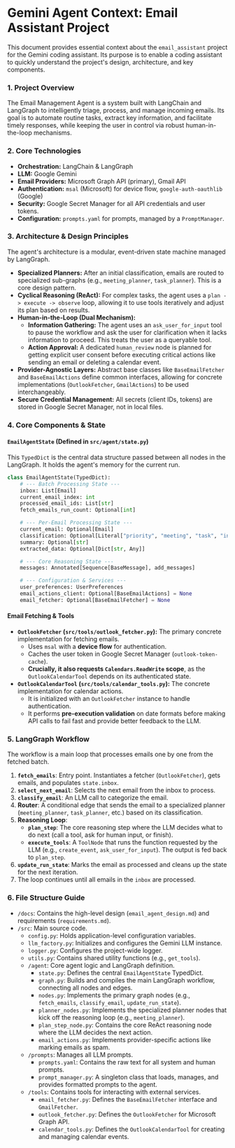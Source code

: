 # Gemini Agent Context: Email Assistant Project

This document provides essential context about the `email_assistant` project for the Gemini coding assistant. Its purpose is to enable a coding assistant to quickly understand the project's design, architecture, and key components.

### 1. Project Overview

The Email Management Agent is a system built with LangChain and LangGraph to intelligently triage, process, and manage incoming emails. Its goal is to automate routine tasks, extract key information, and facilitate timely responses, while keeping the user in control via robust human-in-the-loop mechanisms.

### 2. Core Technologies

- **Orchestration:** LangChain & LangGraph
- **LLM:** Google Gemini
- **Email Providers:** Microsoft Graph API (primary), Gmail API
- **Authentication:** `msal` (Microsoft) for device flow, `google-auth-oauthlib` (Google)
- **Security:** Google Secret Manager for all API credentials and user tokens.
- **Configuration:** `prompts.yaml` for prompts, managed by a `PromptManager`.

### 3. Architecture & Design Principles

The agent's architecture is a modular, event-driven state machine managed by LangGraph.

- **Specialized Planners:** After an initial classification, emails are routed to specialized sub-graphs (e.g., `meeting_planner`, `task_planner`). This is a core design pattern.
- **Cyclical Reasoning (ReAct):** For complex tasks, the agent uses a `plan -> execute -> observe` loop, allowing it to use tools iteratively and adjust its plan based on results.
- **Human-in-the-Loop (Dual Mechanism):**
    - **Information Gathering:** The agent uses an `ask_user_for_input` tool to pause the workflow and ask the user for clarification when it lacks information to proceed. This treats the user as a queryable tool.
    - **Action Approval:** A dedicated `human_review` node is planned for getting explicit user consent before executing critical actions like sending an email or deleting a calendar event.
- **Provider-Agnostic Layers:** Abstract base classes like `BaseEmailFetcher` and `BaseEmailActions` define common interfaces, allowing for concrete implementations (`OutlookFetcher`, `GmailActions`) to be used interchangeably.
- **Secure Credential Management:** All secrets (client IDs, tokens) are stored in Google Secret Manager, not in local files.

### 4. Core Components & State

#### `EmailAgentState` (Defined in `src/agent/state.py`)

This `TypedDict` is the central data structure passed between all nodes in the LangGraph. It holds the agent's memory for the current run.

```python
class EmailAgentState(TypedDict):
    # --- Batch Processing State ---
    inbox: List[Email]
    current_email_index: int
    processed_email_ids: List[str]
    fetch_emails_run_count: Optional[int]

    # --- Per-Email Processing State ---
    current_email: Optional[Email]
    classification: Optional[Literal["priority", "meeting", "task", "invoice", "newsletter", "spam", "other"]]
    summary: Optional[str]
    extracted_data: Optional[Dict[str, Any]]

    # --- Core Reasoning State ---
    messages: Annotated[Sequence[BaseMessage], add_messages]

    # --- Configuration & Services ---
    user_preferences: UserPreferences
    email_actions_client: Optional[BaseEmailActions] = None
    email_fetcher: Optional[BaseEmailFetcher] = None
```

#### Email Fetching & Tools

- **`OutlookFetcher` (`src/tools/outlook_fetcher.py`):** The primary concrete implementation for fetching emails.
    - Uses `msal` with a **device flow** for authentication.
    - Caches the user token in Google Secret Manager (`outlook-token-cache`).
    - **Crucially, it also requests `Calendars.ReadWrite` scope**, as the `OutlookCalendarTool` depends on its authenticated state.
- **`OutlookCalendarTool` (`src/tools/calendar_tools.py`):** The concrete implementation for calendar actions.
    - It is initialized with an `OutlookFetcher` instance to handle authentication.
    - It performs **pre-execution validation** on date formats before making API calls to fail fast and provide better feedback to the LLM.

### 5. LangGraph Workflow

The workflow is a main loop that processes emails one by one from the fetched batch.

1.  **`fetch_emails`**: Entry point. Instantiates a fetcher (`OutlookFetcher`), gets emails, and populates `state.inbox`.
2.  **`select_next_email`**: Selects the next email from the inbox to process.
3.  **`classify_email`**: An LLM call to categorize the email.
4.  **Router**: A conditional edge that sends the email to a specialized planner (`meeting_planner`, `task_planner`, etc.) based on its classification.
5.  **Reasoning Loop**:
    - **`plan_step`**: The core reasoning step where the LLM decides what to do next (call a tool, ask for human input, or finish).
    - **`execute_tools`**: A `ToolNode` that runs the function requested by the LLM (e.g., `create_event`, `ask_user_for_input`). The output is fed back to `plan_step`.
6.  **`update_run_state`**: Marks the email as processed and cleans up the state for the next iteration.
7.  The loop continues until all emails in the `inbox` are processed.

### 6. File Structure Guide

- `/docs`: Contains the high-level design (`email_agent_design.md`) and requirements (`requirements.md`).
- `/src`: Main source code.
    - `config.py`: Holds application-level configuration variables.
    - `llm_factory.py`: Initializes and configures the Gemini LLM instance.
    - `logger.py`: Configures the project-wide logger.
    - `utils.py`: Contains shared utility functions (e.g., `get_tools`).
    - `/agent`: Core agent logic and LangGraph definition.
        - `state.py`: Defines the central `EmailAgentState` TypedDict.
        - `graph.py`: Builds and compiles the main LangGraph workflow, connecting all nodes and edges.
        - `nodes.py`: Implements the primary graph nodes (e.g., `fetch_emails`, `classify_email`, `update_run_state`).
        - `planner_nodes.py`: Implements the specialized planner nodes that kick off the reasoning loop (e.g., `meeting_planner`).
        - `plan_step_node.py`: Contains the core ReAct reasoning node where the LLM decides the next action.
        - `email_actions.py`: Implements provider-specific actions like marking emails as spam.
    - `/prompts`: Manages all LLM prompts.
        - `prompts.yaml`: Contains the raw text for all system and human prompts.
        - `prompt_manager.py`: A singleton class that loads, manages, and provides formatted prompts to the agent.
    - `/tools`: Contains tools for interacting with external services.
        - `email_fetcher.py`: Defines the `BaseEmailFetcher` interface and `GmailFetcher`.
        - `outlook_fetcher.py`: Defines the `OutlookFetcher` for Microsoft Graph API.
        - `calendar_tools.py`: Defines the `OutlookCalendarTool` for creating and managing calendar events.